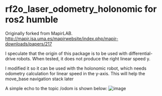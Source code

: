 # rf2o_laser_odometry_holonomic for ros2 humble

Originally forked from MapirLAB. <link> http://mapir.isa.uma.es/mapirwebsite/index.php/mapir-downloads/papers/217 </link>

I speculate that the origin of this package is to be used with differential-drive robots. When tested, it does not produce the right linear speed y. 

I modified it so it can be used with the holonomic robot, which needs odometry calculation for linear speed in the y-axis. This will help the move_base navigation stack later

 A simple echo to the topic /odom is shown below:
![image](https://github.com/simbolonmartin/rf2o_laser_odometry_holonomic/assets/40651935/0270540d-870c-4463-84f1-d9e8868944c2)